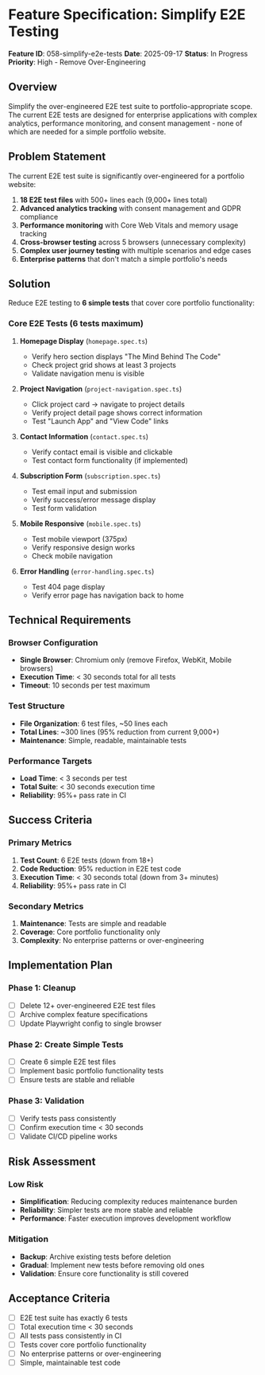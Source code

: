 # Feature Specification: Simplify E2E Testing

**Feature ID**: 058-simplify-e2e-tests
**Date**: 2025-09-17
**Status**: In Progress
**Priority**: High - Remove Over-Engineering

## Overview

Simplify the over-engineered E2E test suite to portfolio-appropriate scope. The current E2E tests are designed for enterprise applications with complex analytics, performance monitoring, and consent management - none of which are needed for a simple portfolio website.

## Problem Statement

The current E2E test suite is significantly over-engineered for a portfolio website:

1. **18 E2E test files** with 500+ lines each (9,000+ lines total)
2. **Advanced analytics tracking** with consent management and GDPR compliance
3. **Performance monitoring** with Core Web Vitals and memory usage tracking
4. **Cross-browser testing** across 5 browsers (unnecessary complexity)
5. **Complex user journey testing** with multiple scenarios and edge cases
6. **Enterprise patterns** that don't match a simple portfolio's needs

## Solution

Reduce E2E testing to **6 simple tests** that cover core portfolio functionality:

### Core E2E Tests (6 tests maximum)

1. **Homepage Display** (`homepage.spec.ts`)
   - Verify hero section displays "The Mind Behind The Code"
   - Check project grid shows at least 3 projects
   - Validate navigation menu is visible

2. **Project Navigation** (`project-navigation.spec.ts`)
   - Click project card → navigate to project details
   - Verify project detail page shows correct information
   - Test "Launch App" and "View Code" links

3. **Contact Information** (`contact.spec.ts`)
   - Verify contact email is visible and clickable
   - Test contact form functionality (if implemented)

4. **Subscription Form** (`subscription.spec.ts`)
   - Test email input and submission
   - Verify success/error message display
   - Test form validation

5. **Mobile Responsive** (`mobile.spec.ts`)
   - Test mobile viewport (375px)
   - Verify responsive design works
   - Check mobile navigation

6. **Error Handling** (`error-handling.spec.ts`)
   - Test 404 page display
   - Verify error page has navigation back to home

## Technical Requirements

### Browser Configuration
- **Single Browser**: Chromium only (remove Firefox, WebKit, Mobile browsers)
- **Execution Time**: < 30 seconds total for all tests
- **Timeout**: 10 seconds per test maximum

### Test Structure
- **File Organization**: 6 test files, ~50 lines each
- **Total Lines**: ~300 lines (95% reduction from current 9,000+)
- **Maintenance**: Simple, readable, maintainable tests

### Performance Targets
- **Load Time**: < 3 seconds per test
- **Total Suite**: < 30 seconds execution time
- **Reliability**: 95%+ pass rate in CI

## Success Criteria

### Primary Metrics
1. **Test Count**: 6 E2E tests (down from 18+)
2. **Code Reduction**: 95% reduction in E2E test code
3. **Execution Time**: < 30 seconds total (down from 3+ minutes)
4. **Reliability**: 95%+ pass rate in CI

### Secondary Metrics
1. **Maintenance**: Tests are simple and readable
2. **Coverage**: Core portfolio functionality only
3. **Complexity**: No enterprise patterns or over-engineering

## Implementation Plan

### Phase 1: Cleanup
- [ ] Delete 12+ over-engineered E2E test files
- [ ] Archive complex feature specifications
- [ ] Update Playwright config to single browser

### Phase 2: Create Simple Tests
- [ ] Create 6 simple E2E test files
- [ ] Implement basic portfolio functionality tests
- [ ] Ensure tests are stable and reliable

### Phase 3: Validation
- [ ] Verify tests pass consistently
- [ ] Confirm execution time < 30 seconds
- [ ] Validate CI/CD pipeline works

## Risk Assessment

### Low Risk
- **Simplification**: Reducing complexity reduces maintenance burden
- **Reliability**: Simpler tests are more stable and reliable
- **Performance**: Faster execution improves development workflow

### Mitigation
- **Backup**: Archive existing tests before deletion
- **Gradual**: Implement new tests before removing old ones
- **Validation**: Ensure core functionality is still covered

## Acceptance Criteria

- [ ] E2E test suite has exactly 6 tests
- [ ] Total execution time < 30 seconds
- [ ] All tests pass consistently in CI
- [ ] Tests cover core portfolio functionality
- [ ] No enterprise patterns or over-engineering
- [ ] Simple, maintainable test code
